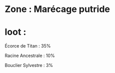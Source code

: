 # Zone : Marécage putride

# loot : 
Écorce de Titan : 35%

Racine Ancestrale : 10%

Bouclier Sylvestre : 3%



